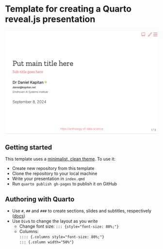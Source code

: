 # Template for creating a Quarto reveal.js presentation


![](images/title-slide.png)

## Getting started

This template uses a [minimalist, clean theme](https://github.com/anthology-of-data-science/quarto-revealjs-clean). To use it:

- Create new repository from this template
- Clone the repository to your local machine
- Write your presentation in `index.qmd`
- Run `quarto publish gh-pages` to publish it on GitHub


## Authoring with Quarto

- Use `#`, `##` and `###` to create sections, slides and subtitles, respectively ([docs](https://quarto.org/docs/presentations/revealjs/#creating-slides))
- Use `Div`s to change the layout as you write
  - Change font size: `::: {style="font-size: 80%;"}` 
  - Columns: <br> `:::: {.columns style="font-size: 80%;"}` <br> `::: {.column width="50%"}`


